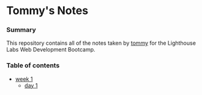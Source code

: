 # Tommy's Notes

### Summary

This repository contains all of the notes taken by [tommy](https://github.com/Tome94) for the Lighthouse Labs Web Development Bootcamp.

### Table of contents
* [week 1](/Week_1)
  * [day 1](/Week_1/Day_1)